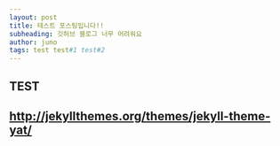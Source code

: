 ```yaml
---
layout: post
title: 테스트 포스팅입니다!!
subheading: 깃허브 블로그 너무 어려워요
author: juno
tags: test test#1 test#2
---
```

##  TEST


## http://jekyllthemes.org/themes/jekyll-theme-yat/
